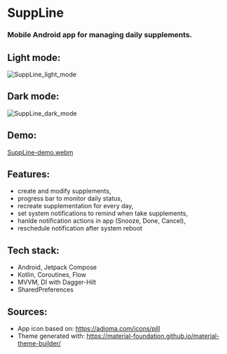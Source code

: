 # SuppLine

### Mobile Android app for managing daily supplements. 

## Light mode:
![SuppLine_light_mode](https://github.com/user-attachments/assets/50127f9b-9334-420b-b812-6de3e01e26bd)

## Dark mode:
![SuppLine_dark_mode](https://github.com/user-attachments/assets/8693ab2d-b262-4ec9-9e98-17ef1f155fda)

## Demo:
[SuppLine-demo.webm](https://github.com/user-attachments/assets/5977eed4-9aab-4516-b409-6919ca39ef6e)

## Features:
 - create and modify supplements,
 - progress bar to monitor daily status,
 - recreate supplementation for every day,
 - set system notifications to remind when take supplements,
 - hanlde notification actions in app (Snooze, Done, Cancel),
 - reschedule notification after system reboot

## Tech stack:
- Android, Jetpack Compose
- Kotlin, Coroutines, Flow
- MVVM, DI with Dagger-Hilt
- SharedPreferences

## Sources:
 - App icon based on: https://adioma.com/icons/pill
 - Theme generated with: https://material-foundation.github.io/material-theme-builder/
